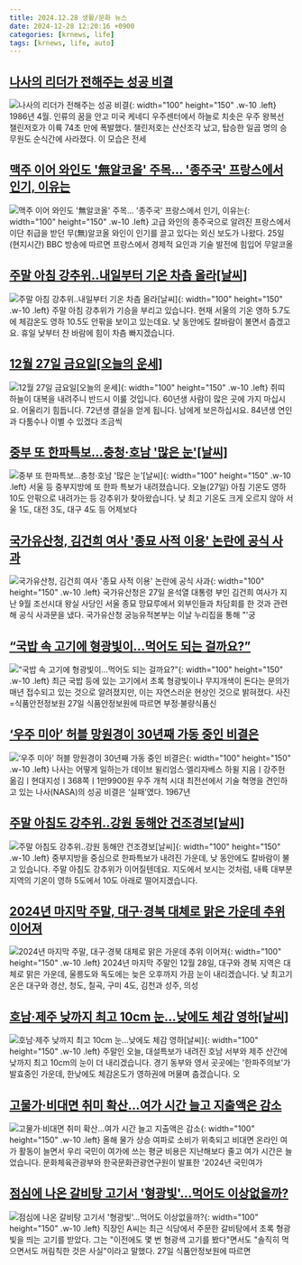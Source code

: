 ```yaml
---
title: 2024.12.28 생활/문화 뉴스
date: 2024-12-28 12:20:16 +0900
categories: [krnews, life]
tags: [krnews, life, auto]
---
```

## [나사의 리더가 전해주는 성공 비결](https://n.news.naver.com/mnews/article/011/0004432981)

![나사의 리더가 전해주는 성공 비결](https://mimgnews.pstatic.net/image/origin/011/2024/12/27/4432981.jpg?type=nf220_150){: width="100" height="150" .w-10 .left}
1986년 4월. 인류의 꿈을 안고 미국 케네디 우주센터에서 하늘로 치솟은 우주 왕복선 챌린저호가 이륙 74초 만에 폭발했다. 챌린저호는 산산조각 났고, 탑승한 일곱 명의 승무원도 순식간에 사라졌다. 이 모습은 전세

## [맥주 이어 와인도 '無알코올' 주목… '종주국' 프랑스에서 인기, 이유는](https://n.news.naver.com/mnews/article/011/0004433080)

![맥주 이어 와인도 '無알코올' 주목… '종주국' 프랑스에서 인기, 이유는](https://mimgnews.pstatic.net/image/origin/011/2024/12/28/4433080.jpg?type=nf220_150){: width="100" height="150" .w-10 .left}
고급 와인의 종주국으로 알려진 프랑스에서 이단 취급을 받던 무(無)알코올 와인이 인기를 끌고 있다는 외신 보도가 나왔다. 25일(현지시간) BBC 방송에 따르면 프랑스에서 경제적 요인과 기술 발전에 힘입어 무알코올

## [주말 아침 강추위‥내일부터 기온 차츰 올라[날씨]](https://n.news.naver.com/mnews/article/214/0001396571)

![주말 아침 강추위‥내일부터 기온 차츰 올라[날씨]](https://mimgnews.pstatic.net/image/origin/214/2024/12/28/1396571.jpg?type=nf220_150){: width="100" height="150" .w-10 .left}
주말 아침 강추위가 기승을 부리고 있습니다. 현재 서울의 기온 영하 5.7도에 체감온도 영하 10.5도 안팎을 보이고 있는데요. 낮 동안에도 칼바람이 불면서 춥겠고요. 휴일 낮부터 찬 바람에 힘이 차츰 빠지겠습니다.

## [12월 27일 금요일[오늘의 운세]](https://n.news.naver.com/mnews/article/366/0001042932)

![12월 27일 금요일[오늘의 운세]](https://mimgnews.pstatic.net/image/origin/366/2024/12/27/1042932.jpg?type=nf220_150){: width="100" height="150" .w-10 .left}
쥐띠 하늘이 대복을 내려주니 반드시 이룰 것입니다. 60년생 사람이 많은 곳에 가지 마십시요. 어울리기 힘듭니다. 72년생 결실을 얻게 됩니다. 남에게 보은하십시요. 84년생 연인과 다툼수나 이별 수 있겠다 조금씩

## [중부 또 한파특보…충청·호남 '많은 눈'[날씨]](https://n.news.naver.com/mnews/article/437/0000424269)

![중부 또 한파특보…충청·호남 '많은 눈'[날씨]](https://mimgnews.pstatic.net/image/origin/437/2024/12/27/424269.jpg?type=nf220_150){: width="100" height="150" .w-10 .left}
서울 등 중부지방에 또 한파 특보가 내려졌습니다. 오늘(27일) 아침 기온도 영하 10도 안팎으로 내려가는 등 강추위가 찾아왔습니다. 낮 최고 기온도 크게 오르지 않아 서울 1도, 대전 3도, 대구 4도 등 어제보다

## [국가유산청, 김건희 여사 '종묘 사적 이용' 논란에 공식 사과](https://n.news.naver.com/mnews/article/656/0000116277)

![국가유산청, 김건희 여사 '종묘 사적 이용' 논란에 공식 사과](https://mimgnews.pstatic.net/image/origin/656/2024/12/27/116277.jpg?type=nf220_150){: width="100" height="150" .w-10 .left}
국가유산청은 27일 윤석열 대통령 부인 김건희 여사가 지난 9월 조선시대 왕실 사당인 서울 종묘 망묘루에서 외부인들과 차담회를 한 것과 관련해 공식 사과문을 냈다. 국가유산청 궁능유적본부는 이날 누리집을 통해 "'궁

## [“국밥 속 고기에 형광빛이…먹어도 되는 걸까요?”](https://n.news.naver.com/mnews/article/018/0005914608)

![“국밥 속 고기에 형광빛이…먹어도 되는 걸까요?”](https://mimgnews.pstatic.net/image/origin/018/2024/12/27/5914608.jpg?type=nf220_150){: width="100" height="150" .w-10 .left}
최근 국밥 등에 있는 고기에서 초록 형광빛이나 무지개색이 돈다는 문의가 매년 접수되고 있는 것으로 알려졌지만, 이는 자연스러운 현상인 것으로 밝혀졌다. 사진=식품안전정보원 27일 식품안정보원에 따르면 부정·불량식품신

## [‘우주 미아’ 허블 망원경이 30년째 가동 중인 비결은](https://n.news.naver.com/mnews/article/023/0003879083)

![‘우주 미아’ 허블 망원경이 30년째 가동 중인 비결은](https://mimgnews.pstatic.net/image/origin/023/2024/12/28/3879083.jpg?type=nf220_150){: width="100" height="150" .w-10 .left}
나사는 어떻게 일하는가 데이브 윌리엄스·엘리자베스 하윌 지음ㅣ강주헌 옮김ㅣ현대지성ㅣ368쪽ㅣ1만9900원 우주 개척 시대 최전선에서 기술 혁명을 견인하고 있는 나사(NASA)의 성공 비결은 ‘실패’였다. 1967년

## [주말 아침도 강추위‥강원 동해안 건조경보[날씨]](https://n.news.naver.com/mnews/article/214/0001396480)

![주말 아침도 강추위‥강원 동해안 건조경보[날씨]](https://mimgnews.pstatic.net/image/origin/214/2024/12/27/1396480.jpg?type=nf220_150){: width="100" height="150" .w-10 .left}
중부지방을 중심으로 한파특보가 내려진 가운데, 낮 동안에도 칼바람이 불고 있습니다. 주말 아침도 강추위가 이어질텐데요. 지도에서 보시는 것처럼, 내륙 대부분 지역의 기온이 영하 5도에서 10도 아래로 떨어지겠습니다.

## [2024년 마지막 주말, 대구·경북 대체로 맑은 가운데 추위 이어져](https://n.news.naver.com/mnews/article/657/0000033416)

![2024년 마지막 주말, 대구·경북 대체로 맑은 가운데 추위 이어져](https://mimgnews.pstatic.net/image/origin/657/2024/12/28/33416.jpg?type=nf220_150){: width="100" height="150" .w-10 .left}
2024년 마지막 주말인 12월 28일, 대구와 경북 지역은 대체로 맑은 가운데, 울릉도와 독도에는 늦은 오후까지 가끔 눈이 내리겠습니다. 낮 최고기온은 대구와 경산, 청도, 칠곡, 구미 4도, 김천과 성주, 의성

## [호남·제주 낮까지 최고 10cm 눈...낮에도 체감 영하[날씨]](https://n.news.naver.com/mnews/article/052/0002133487)

![호남·제주 낮까지 최고 10cm 눈...낮에도 체감 영하[날씨]](https://mimgnews.pstatic.net/image/origin/052/2024/12/28/2133487.jpg?type=nf220_150){: width="100" height="150" .w-10 .left}
주말인 오늘, 대설특보가 내려진 호남 서부와 제주 산간에 낮까지 최고 10cm의 눈이 더 내리겠습니다. 경기 동부와 영서 곳곳에는 '한파주의보'가 발효중인 가운데, 한낮에도 체감온도가 영하권에 머물며 춥겠습니다. 오

## [고물가·비대면 취미 확산…여가 시간 늘고 지출액은 감소](https://n.news.naver.com/mnews/article/056/0011865204)

![고물가·비대면 취미 확산…여가 시간 늘고 지출액은 감소](https://mimgnews.pstatic.net/image/origin/056/2024/12/27/11865204.jpg?type=nf220_150){: width="100" height="150" .w-10 .left}
올해 물가 상승 여파로 소비가 위축되고 비대면 온라인 여가 활동이 늘면서 우리 국민이 여가에 쓰는 평균 비용은 지난해보다 줄고 여가 시간은 늘었습니다. 문화체육관광부와 한국문화관광연구원이 발표한 '2024년 국민여가

## [점심에 나온 갈비탕 고기서 '형광빛'…먹어도 이상없을까?](https://n.news.naver.com/mnews/article/003/0012984007)

![점심에 나온 갈비탕 고기서 '형광빛'…먹어도 이상없을까?](https://mimgnews.pstatic.net/image/origin/003/2024/12/27/12984007.jpg?type=nf220_150){: width="100" height="150" .w-10 .left}
직장인 A씨는 최근 식당에서 주문한 갈비탕에서 초록 형광빛을 띄는 고기를 받았다. 그는 "이전에도 몇 번 형광색 고기를 봤다"면서도 "솔직히 먹으면서도 꺼림칙한 것은 사실"이라고 말했다. 27일 식품안정보원에 따르면


